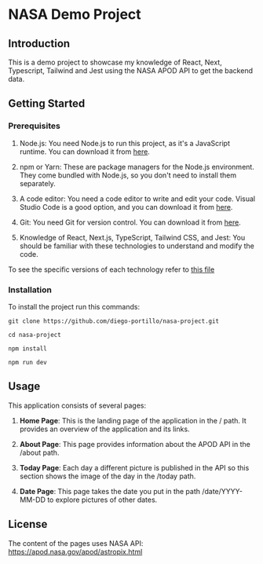 
# NASA Demo Project

## Introduction

This is a demo project to showcase my knowledge of React, Next, Typescript, Tailwind and Jest using the NASA APOD API to get the backend data.

## Getting Started

### Prerequisites

1. Node.js: You need Node.js to run this project, as it's a JavaScript runtime. You can download it from [here](https://nodejs.org/).

2. npm or Yarn: These are package managers for the Node.js environment. They come bundled with Node.js, so you don't need to install them separately.

3. A code editor: You need a code editor to write and edit your code. Visual Studio Code is a good option, and you can download it from [here](https://code.visualstudio.com/).

4. Git: You need Git for version control. You can download it from [here](https://git-scm.com/).

5. Knowledge of React, Next.js, TypeScript, Tailwind CSS, and Jest: You should be familiar with these technologies to understand and modify the code.

To see the specific versions of each technology refer to [this file](./package.json)

### Installation

To install the project run this commands:

    git clone https://github.com/diego-portillo/nasa-project.git

    cd nasa-project

    npm install

    npm run dev



## Usage

This application consists of several pages:

1. **Home Page**: This is the landing page of the application in the / path. It provides an overview of the application and its links.

2. **About Page**: This page provides information about the APOD API in the /about path.

3. **Today Page**: Each day a different picture is published in the API so this section shows the image of the day in the /today path.

4. **Date Page**: This page takes the date you put in the path /date/YYYY-MM-DD to explore pictures of other dates.


## License

The content of the pages uses NASA API: https://apod.nasa.gov/apod/astropix.html

